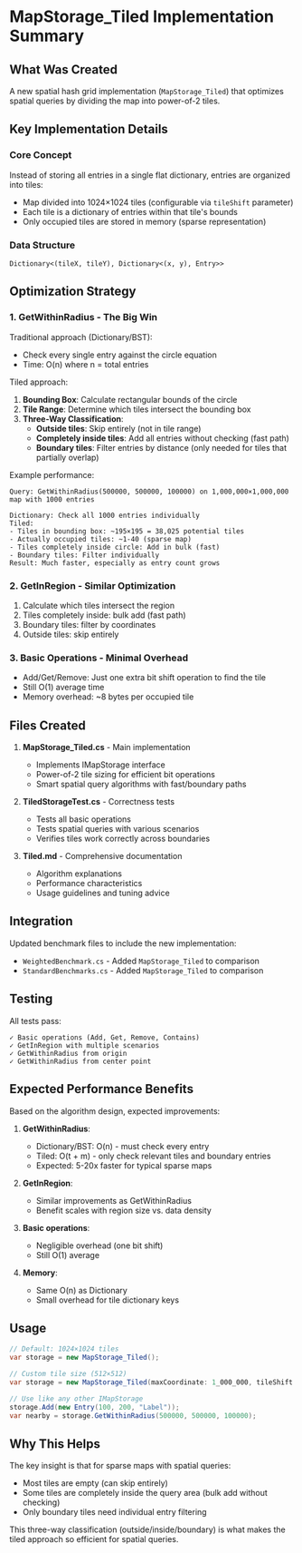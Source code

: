﻿# MapStorage_Tiled Implementation Summary

## What Was Created

A new spatial hash grid implementation (`MapStorage_Tiled`) that optimizes spatial queries by dividing the map into power-of-2 tiles.

## Key Implementation Details

### Core Concept
Instead of storing all entries in a single flat dictionary, entries are organized into tiles:
- Map divided into 1024×1024 tiles (configurable via `tileShift` parameter)
- Each tile is a dictionary of entries within that tile's bounds
- Only occupied tiles are stored in memory (sparse representation)

### Data Structure
```
Dictionary<(tileX, tileY), Dictionary<(x, y), Entry>>
```

## Optimization Strategy

### 1. GetWithinRadius - The Big Win
Traditional approach (Dictionary/BST):
- Check every single entry against the circle equation
- Time: O(n) where n = total entries

Tiled approach:
1. **Bounding Box**: Calculate rectangular bounds of the circle
2. **Tile Range**: Determine which tiles intersect the bounding box
3. **Three-Way Classification**:
   - **Outside tiles**: Skip entirely (not in tile range)
   - **Completely inside tiles**: Add all entries without checking (fast path)
   - **Boundary tiles**: Filter entries by distance (only needed for tiles that partially overlap)

Example performance:
```
Query: GetWithinRadius(500000, 500000, 100000) on 1,000,000×1,000,000 map with 1000 entries

Dictionary: Check all 1000 entries individually
Tiled: 
- Tiles in bounding box: ~195×195 = 38,025 potential tiles
- Actually occupied tiles: ~1-40 (sparse map)
- Tiles completely inside circle: Add in bulk (fast)
- Boundary tiles: Filter individually
Result: Much faster, especially as entry count grows
```

### 2. GetInRegion - Similar Optimization
1. Calculate which tiles intersect the region
2. Tiles completely inside: bulk add (fast path)
3. Boundary tiles: filter by coordinates
4. Outside tiles: skip entirely

### 3. Basic Operations - Minimal Overhead
- Add/Get/Remove: Just one extra bit shift operation to find the tile
- Still O(1) average time
- Memory overhead: ~8 bytes per occupied tile

## Files Created

1. **MapStorage_Tiled.cs** - Main implementation
   - Implements IMapStorage interface
   - Power-of-2 tile sizing for efficient bit operations
   - Smart spatial query algorithms with fast/boundary paths

2. **TiledStorageTest.cs** - Correctness tests
   - Tests all basic operations
   - Tests spatial queries with various scenarios
   - Verifies tiles work correctly across boundaries

3. **Tiled.md** - Comprehensive documentation
   - Algorithm explanations
   - Performance characteristics
   - Usage guidelines and tuning advice

## Integration

Updated benchmark files to include the new implementation:
- `WeightedBenchmark.cs` - Added `MapStorage_Tiled` to comparison
- `StandardBenchmarks.cs` - Added `MapStorage_Tiled` to comparison

## Testing

All tests pass:
```
✓ Basic operations (Add, Get, Remove, Contains)
✓ GetInRegion with multiple scenarios
✓ GetWithinRadius from origin
✓ GetWithinRadius from center point
```

## Expected Performance Benefits

Based on the algorithm design, expected improvements:

1. **GetWithinRadius**: 
   - Dictionary/BST: O(n) - must check every entry
   - Tiled: O(t + m) - only check relevant tiles and boundary entries
   - Expected: 5-20x faster for typical sparse maps

2. **GetInRegion**:
   - Similar improvements as GetWithinRadius
   - Benefit scales with region size vs. data density

3. **Basic operations**:
   - Negligible overhead (one bit shift)
   - Still O(1) average

4. **Memory**:
   - Same O(n) as Dictionary
   - Small overhead for tile dictionary keys

## Usage

```csharp
// Default: 1024×1024 tiles
var storage = new MapStorage_Tiled();

// Custom tile size (512×512)
var storage = new MapStorage_Tiled(maxCoordinate: 1_000_000, tileShift: 9);

// Use like any other IMapStorage
storage.Add(new Entry(100, 200, "Label"));
var nearby = storage.GetWithinRadius(500000, 500000, 100000);
```

## Why This Helps

The key insight is that for sparse maps with spatial queries:
- Most tiles are empty (can skip entirely)
- Some tiles are completely inside the query area (bulk add without checking)
- Only boundary tiles need individual entry filtering

This three-way classification (outside/inside/boundary) is what makes the tiled approach so efficient for spatial queries.

